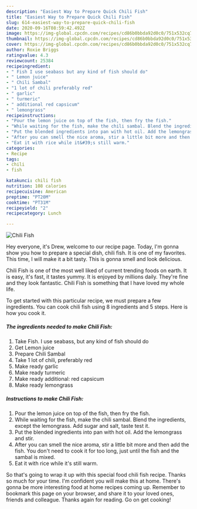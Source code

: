 ```yaml
---
description: "Easiest Way to Prepare Quick Chili Fish"
title: "Easiest Way to Prepare Quick Chili Fish"
slug: 614-easiest-way-to-prepare-quick-chili-fish
date: 2020-09-16T08:59:42.492Z
image: https://img-global.cpcdn.com/recipes/cd86b0bbda92d0c0/751x532cq70/chili-fish-recipe-main-photo.jpg
thumbnail: https://img-global.cpcdn.com/recipes/cd86b0bbda92d0c0/751x532cq70/chili-fish-recipe-main-photo.jpg
cover: https://img-global.cpcdn.com/recipes/cd86b0bbda92d0c0/751x532cq70/chili-fish-recipe-main-photo.jpg
author: Roxie Briggs
ratingvalue: 4.3
reviewcount: 25384
recipeingredient:
- " Fish I use seabass but any kind of fish should do"
- " Lemon juice"
- " Chili Sambal"
- "1 lot of chili preferably red"
- " garlic"
- " turmeric"
- " additional red capsicum"
- " lemongrass"
recipeinstructions:
- "Pour the lemon juice on top of the fish, then fry the fish."
- "While waiting for the fish, make the chili sambal. Blend the ingredients, except the lemongrass. Add sugar and salt, taste test it."
- "Put the blended ingredients into pan with hot oil. Add the lemongrass and stir."
- "After you can smell the nice aroma, stir a little bit more and then add the fish. You don&#39;t need to cook it for too long, just until the fish and the sambal is mixed."
- "Eat it with rice while it&#39;s still warm."
categories:
- Recipe
tags:
- chili
- fish

katakunci: chili fish 
nutrition: 108 calories
recipecuisine: American
preptime: "PT20M"
cooktime: "PT31M"
recipeyield: "2"
recipecategory: Lunch

---
```



![Chili Fish](https://img-global.cpcdn.com/recipes/cd86b0bbda92d0c0/751x532cq70/chili-fish-recipe-main-photo.jpg)

Hey everyone, it's Drew, welcome to our recipe page. Today, I'm gonna show you how to prepare a special dish, chili fish. It is one of my favorites. This time, I will make it a bit tasty. This is gonna smell and look delicious.



Chili Fish is one of the most well liked of current trending foods on earth. It is easy, it's fast, it tastes yummy. It is enjoyed by millions daily. They're fine and they look fantastic. Chili Fish is something that I have loved my whole life.


To get started with this particular recipe, we must prepare a few ingredients. You can cook chili fish using 8 ingredients and 5 steps. Here is how you cook it.

<!--inarticleads1-->

##### The ingredients needed to make Chili Fish:

1. Take  Fish. I use seabass, but any kind of fish should do
1. Get  Lemon juice
1. Prepare  Chili Sambal
1. Take 1 lot of chili, preferably red
1. Make ready  garlic
1. Make ready  turmeric
1. Make ready  additional: red capsicum
1. Make ready  lemongrass




<!--inarticleads2-->

##### Instructions to make Chili Fish:

1. Pour the lemon juice on top of the fish, then fry the fish.
1. While waiting for the fish, make the chili sambal. Blend the ingredients, except the lemongrass. Add sugar and salt, taste test it.
1. Put the blended ingredients into pan with hot oil. Add the lemongrass and stir.
1. After you can smell the nice aroma, stir a little bit more and then add the fish. You don&#39;t need to cook it for too long, just until the fish and the sambal is mixed.
1. Eat it with rice while it&#39;s still warm.




So that's going to wrap it up with this special food chili fish recipe. Thanks so much for your time. I'm confident you will make this at home. There's gonna be more interesting food at home recipes coming up. Remember to bookmark this page on your browser, and share it to your loved ones, friends and colleague. Thanks again for reading. Go on get cooking!
